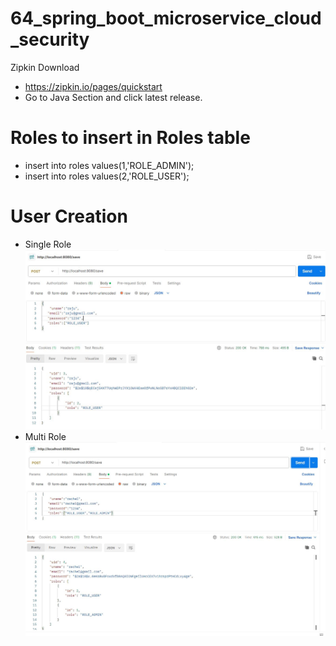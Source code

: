 # 64_spring_boot_microservice_cloud_security

Zipkin Download

- https://zipkin.io/pages/quickstart 
- Go to Java Section and click latest release.

# Roles to insert in Roles table

- insert into roles values(1,'ROLE_ADMIN');
- insert into roles values(2,'ROLE_USER');

# User Creation
- Single Role
![USER CREATE](https://github.com/HarshaPrimeTrainings/64_spring_boot_microservice_cloud_security/blob/main/usercreation.JPG)
- Multi Role
![USER CREATE ROLES](https://github.com/HarshaPrimeTrainings/64_spring_boot_microservice_cloud_security/blob/main/multirole.JPG)